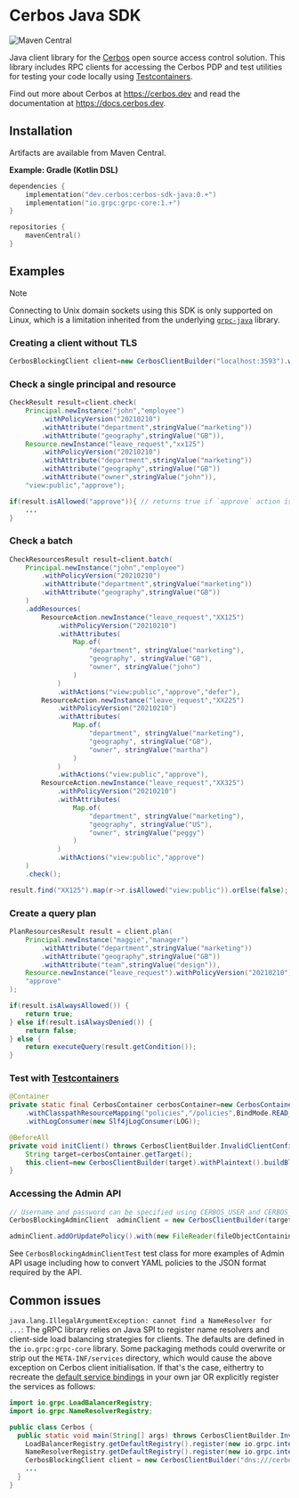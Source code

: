 Cerbos Java SDK
===============

![Maven Central](https://img.shields.io/maven-central/v/dev.cerbos/cerbos-sdk-java?style=for-the-badge&versionPrefix=0.)

Java client library for the [Cerbos](https://github.com/cerbos/cerbos) open source access control solution. This library
includes RPC clients for accessing the Cerbos PDP and test utilities for testing your code locally
using [Testcontainers](https://www.testcontainers.org).

Find out more about Cerbos at https://cerbos.dev and read the documentation at https://docs.cerbos.dev.

Installation
-------------

Artifacts are available from Maven Central.

**Example: Gradle (Kotlin DSL)**

```kotlin
dependencies {
    implementation("dev.cerbos:cerbos-sdk-java:0.+")
    implementation("io.grpc:grpc-core:1.+")
}

repositories {
    mavenCentral()
}
```

Examples
--------

> [!NOTE]
> Connecting to Unix domain sockets using this SDK is only supported on Linux, which is a limitation inherited from the underlying [`grpc-java`](https://github.com/grpc/grpc-java) library.

### Creating a client without TLS

```java
CerbosBlockingClient client=new CerbosClientBuilder("localhost:3593").withPlaintext().buildBlockingClient();
```

### Check a single principal and resource

```java
CheckResult result=client.check(
    Principal.newInstance("john","employee")
        .withPolicyVersion("20210210")
        .withAttribute("department",stringValue("marketing"))
        .withAttribute("geography",stringValue("GB")),
    Resource.newInstance("leave_request","xx125")
        .withPolicyVersion("20210210")
        .withAttribute("department",stringValue("marketing"))
        .withAttribute("geography",stringValue("GB"))
        .withAttribute("owner",stringValue("john")),
    "view:public","approve");

if(result.isAllowed("approve")){ // returns true if `approve` action is allowed
    ...
}
```

### Check a batch

```java
CheckResourcesResult result=client.batch(
    Principal.newInstance("john","employee")
        .withPolicyVersion("20210210")
        .withAttribute("department",stringValue("marketing"))
        .withAttribute("geography",stringValue("GB"))
    )
    .addResources(
        ResourceAction.newInstance("leave_request","XX125")
            .withPolicyVersion("20210210")
            .withAttributes(
                Map.of(
                    "department", stringValue("marketing"),
                    "geography", stringValue("GB"),
                    "owner", stringValue("john")
                )
            )
            .withActions("view:public","approve","defer"),
        ResourceAction.newInstance("leave_request","XX225")
            .withPolicyVersion("20210210")
            .withAttributes(
                Map.of(
                    "department", stringValue("marketing"),
                    "geography", stringValue("GB"),
                    "owner", stringValue("martha")
                )
            )
            .withActions("view:public","approve"),
        ResourceAction.newInstance("leave_request","XX325")
            .withPolicyVersion("20210210")
            .withAttributes(
                Map.of(
                    "department", stringValue("marketing"),
                    "geography", stringValue("US"),
                    "owner", stringValue("peggy")
                )
            )
            .withActions("view:public","approve")
    )
    .check();

result.find("XX125").map(r->r.isAllowed("view:public")).orElse(false);
```

### Create a query plan

```java
PlanResourcesResult result = client.plan(
    Principal.newInstance("maggie","manager")
        .withAttribute("department",stringValue("marketing"))
        .withAttribute("geography",stringValue("GB"))
        .withAttribute("team",stringValue("design")),
    Resource.newInstance("leave_request").withPolicyVersion("20210210"),
    "approve"
);

if(result.isAlwaysAllowed()) {
    return true;
} else if(result.isAlwaysDenied()) {
    return false;
} else {
    return executeQuery(result.getCondition());
}
```

### Test with [Testcontainers](https://www.testcontainers.org)

```java
@Container
private static final CerbosContainer cerbosContainer=new CerbosContainer()
    .withClasspathResourceMapping("policies","/policies",BindMode.READ_ONLY)
    .withLogConsumer(new Slf4jLogConsumer(LOG));

@BeforeAll
private void initClient() throws CerbosClientBuilder.InvalidClientConfigurationException{
    String target=cerbosContainer.getTarget();
    this.client=new CerbosClientBuilder(target).withPlaintext().buildBlockingClient();
}
```

### Accessing the Admin API

```java
// Username and password can be specified using CERBOS_USER and CERBOS_PASSWORD environment variables as well
CerbosBlockingAdminClient  adminClient = new CerbosClientBuilder(target).withPlaintext().buildBlockingAdminClient("username", "password");

adminClient.addOrUpdatePolicy().with(new FileReader(fileObjectContainingPolicyJSON)).addOrUpdate();
```

See `CerbosBlockingAdminClientTest` test class for more examples of Admin API usage including how to convert YAML policies to the JSON format required by the  API.

## Common issues

`java.lang.IllegalArgumentException: cannot find a NameResolver for ...`:
   The gRPC library relies on Java SPI to register name resolvers and client-side load balancing strategies for clients. The defaults are defined in the `io.grpc:grpc-core` library. Some packaging methods could overwrite or strip out the `META-INF/services` directory, which would cause the above exception on Cerbos client initialisation. If that's the case, eithertry to recreate the [default service bindings](https://github.com/grpc/grpc-java/tree/master/core/src/main/resources/META-INF/services) in your own jar OR explicitly register the services as follows:

   ```java
   import io.grpc.LoadBalancerRegistry;
   import io.grpc.NameResolverRegistry;

   public class Cerbos {
     public static void main(String[] args) throws CerbosClientBuilder.InvalidClientConfigurationException {
       LoadBalancerRegistry.getDefaultRegistry().register(new io.grpc.internal.PickFirstLoadBalancerProvider());
       NameResolverRegistry.getDefaultRegistry().register(new io.grpc.internal.DnsNameResolverProvider());
       CerbosBlockingClient client = new CerbosClientBuilder("dns:///cerbos.my-ns.svc.cluster.local:3593").withInsecure().buildBlockingClient();
       ...
     }
   }
   ```

